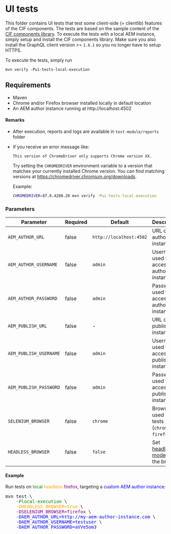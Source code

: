 
# UI tests

This folder contains UI tests that test some client-side (= clientlib) features of the CIF components. The tests are based on the sample content of the [CIF components library](../../examples). To execute the tests with a local AEM instance, simply setup and install the CIF components library. Make sure you also install the GraphQL client version >= `1.6.1` so you no longer have to setup HTTPS.

To execute the tests, simply run

```
mvn verify -Pui-tests-local-execution
```

## Requirements

* Maven
* Chrome and/or Firefox browser installed locally in default location
* An AEM author instance running at http://localhost:4502


#### Remarks
* After execution, reports and logs are available in `test-module/reports` folder
* If you receive an error message like:
    ```
    This version of ChromeDriver only supports Chrome version XX.
    ```

    Try setting the `CHROMEDRIVER` environment variable to a version that matches your currently installed Chrome version. You can find matching versions at https://chromedriver.chromium.org/downloads.

    Example:

    ```bash
    CHROMEDRIVER=87.0.4280.20 mvn verify -Pui-tests-local-execution
    ```

### Parameters

| Parameter | Required | Default| Description |
| --- | --- | --- | --- |
| `AEM_AUTHOR_URL`        | false     | `http://localhost:4502` | URL of the author instance |
| `AEM_AUTHOR_USERNAME`   | false     | `admin`                 | Username used to access the author instance |
| `AEM_AUTHOR_PASSWORD`   | false     | `admin`                 | Password used to access the author instance |
| `AEM_PUBLISH_URL`       | false     | -                       | URL of the publish instance |
| `AEM_PUBLISH_USERNAME`  | false     | `admin`                 | Username used to access the publish instance |
| `AEM_PUBLISH_PASSWORD`  | false     | `admin`                 | Password used to access the publish instance |
| `SELENIUM_BROWSER`      | false     | `chrome`                | Browser used in the tests (`chrome` **_or_** `firefox`) |
| `HEADLESS_BROWSER`      | false     | `false`                 | Set [headless mode](https://en.wikipedia.org/wiki/Headless_browser) of the browser |

#### Example

Run tests on <span style="color:green">local</span> <span style="color:orange">headless</span> <span style="color:purple">firefox</span>, targeting a <span style="color:blue">custom AEM author instance</span>:

<PRE>
mvn test \
    <span style="color:green">-Plocal-execution</span> \
    <span style="color:orange">-DHEADLESS_BROWSER=true</span> \
    <span style="color:purple">-DSELENIUM_BROWSER=firefox</span> \
    <span style="color:blue">-DAEM_AUTHOR_URL=http://my-aem-author-instance.com</span> \
    <span style="color:blue">-DAEM_AUTHOR_USERNAME=testuser</span> \
    <span style="color:blue">-DAEM_AUTHOR_PASSWORD=aVVe5om3</span>
</PRE>

